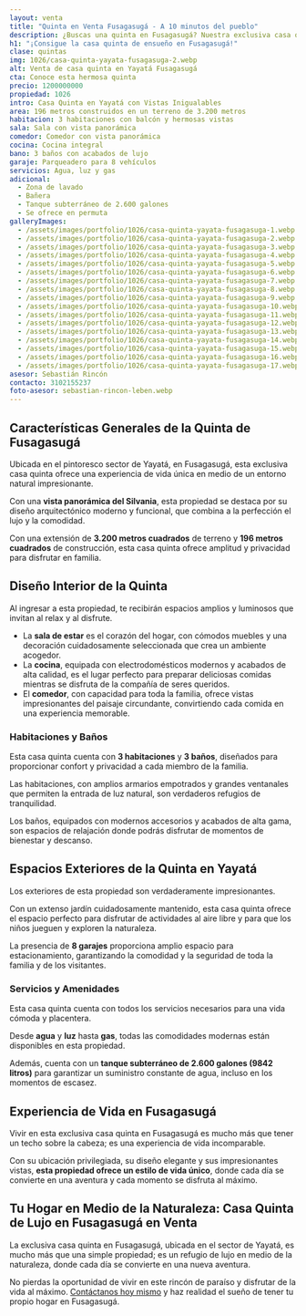 ```yaml
---
layout: venta
title: "Quinta en Venta Fusagasugá - A 10 minutos del pueblo"
description: ¿Buscas una quinta en Fusagasugá? Nuestra exclusiva casa quinta en Yayatá te espera ¡Contáctanos y haz tu sueño realidad de comprar tu Quinta!
h1: "¡Consigue la casa quinta de ensueño en Fusagasugá!"
clase: quintas
img: 1026/casa-quinta-yayata-fusagasuga-2.webp
alt: Venta de casa quinta en Yayatá Fusagasugá
cta: Conoce esta hermosa quinta
precio: 1200000000
propiedad: 1026
intro: Casa Quinta en Yayatá con Vistas Inigualables
area: 196 metros construidos en un terreno de 3.200 metros
habitacion: 3 habitaciones con balcón y hermosas vistas
sala: Sala con vista panorámica
comedor: Comedor con vista panorámica
cocina: Cocina integral
bano: 3 baños con acabados de lujo
garaje: Parqueadero para 8 vehículos
servicios: Agua, luz y gas
adicional:
  - Zona de lavado
  - Bañera
  - Tanque subterráneo de 2.600 galones 
  - Se ofrece en permuta
galleryImages:
  - /assets/images/portfolio/1026/casa-quinta-yayata-fusagasuga-1.webp
  - /assets/images/portfolio/1026/casa-quinta-yayata-fusagasuga-2.webp
  - /assets/images/portfolio/1026/casa-quinta-yayata-fusagasuga-3.webp
  - /assets/images/portfolio/1026/casa-quinta-yayata-fusagasuga-4.webp
  - /assets/images/portfolio/1026/casa-quinta-yayata-fusagasuga-5.webp
  - /assets/images/portfolio/1026/casa-quinta-yayata-fusagasuga-6.webp
  - /assets/images/portfolio/1026/casa-quinta-yayata-fusagasuga-7.webp
  - /assets/images/portfolio/1026/casa-quinta-yayata-fusagasuga-8.webp
  - /assets/images/portfolio/1026/casa-quinta-yayata-fusagasuga-9.webp
  - /assets/images/portfolio/1026/casa-quinta-yayata-fusagasuga-10.webp
  - /assets/images/portfolio/1026/casa-quinta-yayata-fusagasuga-11.webp
  - /assets/images/portfolio/1026/casa-quinta-yayata-fusagasuga-12.webp
  - /assets/images/portfolio/1026/casa-quinta-yayata-fusagasuga-13.webp
  - /assets/images/portfolio/1026/casa-quinta-yayata-fusagasuga-14.webp
  - /assets/images/portfolio/1026/casa-quinta-yayata-fusagasuga-15.webp
  - /assets/images/portfolio/1026/casa-quinta-yayata-fusagasuga-16.webp
  - /assets/images/portfolio/1026/casa-quinta-yayata-fusagasuga-17.webp
asesor: Sebastián Rincón
contacto: 3102155237
foto-asesor: sebastian-rincon-leben.webp
---
```


## Características Generales de la Quinta de Fusagasugá

Ubicada en el pintoresco sector de Yayatá, en Fusagasugá, esta exclusiva casa quinta ofrece una experiencia de vida única en medio de un entorno natural impresionante.

Con una **vista panorámica del Silvania**, esta propiedad se destaca por su diseño arquitectónico moderno y funcional, que combina a la perfección el lujo y la comodidad.

Con una extensión de **3.200 metros cuadrados** de terreno y **196 metros cuadrados** de construcción, esta casa quinta ofrece amplitud y privacidad para disfrutar en familia.

## Diseño Interior de la Quinta

Al ingresar a esta propiedad, te recibirán espacios amplios y luminosos que invitan al relax y al disfrute.

* La **sala de estar** es el corazón del hogar, con cómodos muebles y una decoración cuidadosamente seleccionada que crea un ambiente acogedor.
* La **cocina**, equipada con electrodomésticos modernos y acabados de alta calidad, es el lugar perfecto para preparar deliciosas comidas mientras se disfruta de la compañía de seres queridos.
* El **comedor**, con capacidad para toda la familia, ofrece vistas impresionantes del paisaje circundante, convirtiendo cada comida en una experiencia memorable.

### Habitaciones y Baños

Esta casa quinta cuenta con **3 habitaciones** y **3 baños**, diseñados para proporcionar confort y privacidad a cada miembro de la familia.

Las habitaciones, con amplios armarios empotrados y grandes ventanales que permiten la entrada de luz natural, son verdaderos refugios de tranquilidad. 

Los baños, equipados con modernos accesorios y acabados de alta gama, son espacios de relajación donde podrás disfrutar de momentos de bienestar y descanso.

## Espacios Exteriores de la Quinta en Yayatá

Los exteriores de esta propiedad son verdaderamente impresionantes.

Con un extenso jardín cuidadosamente mantenido, esta casa quinta ofrece el espacio perfecto para disfrutar de actividades al aire libre y para que los niños jueguen y exploren la naturaleza.

La presencia de **8 garajes** proporciona amplio espacio para estacionamiento, garantizando la comodidad y la seguridad de toda la familia y de los visitantes.

### Servicios y Amenidades

Esta casa quinta cuenta con todos los servicios necesarios para una vida cómoda y placentera.

Desde **agua** y **luz** hasta **gas**, todas las comodidades modernas están disponibles en esta propiedad.

Además, cuenta con un **tanque subterráneo de 2.600 galones (9842 litros)** para garantizar un suministro constante de agua, incluso en los momentos de escasez.

## Experiencia de Vida en Fusagasugá

Vivir en esta exclusiva casa quinta en Fusagasugá es mucho más que tener un techo sobre la cabeza; es una experiencia de vida incomparable.

Con su ubicación privilegiada, su diseño elegante y sus impresionantes vistas, **esta propiedad ofrece un estilo de vida único**, donde cada día se convierte en una aventura y cada momento se disfruta al máximo.

## Tu Hogar en Medio de la Naturaleza: Casa Quinta de Lujo en Fusagasugá en Venta

La exclusiva casa quinta en Fusagasugá, ubicada en el sector de Yayatá, es mucho más que una simple propiedad; es un refugio de lujo en medio de la naturaleza, donde cada día se convierte en una nueva aventura.

No pierdas la oportunidad de vivir en este rincón de paraíso y disfrutar de la vida al máximo. [Contáctanos hoy mismo](#asesor) y haz realidad el sueño de tener tu propio hogar en Fusagasugá.
